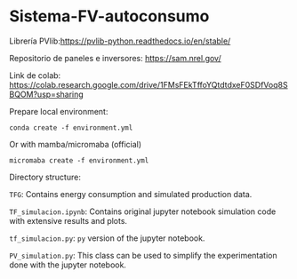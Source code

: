 # Sistema-FV-autoconsumo

Librería PVlib:https://pvlib-python.readthedocs.io/en/stable/

Repositorio de paneles e inversores: https://sam.nrel.gov/

Link de colab: https://colab.research.google.com/drive/1FMsFEkTffoYQtdtdxeF0SDfVoq8SBQOM?usp=sharing 

Prepare local environment:

```
conda create -f environment.yml
```
Or with mamba/micromaba (official)

```
micromaba create -f environment.yml
```

Directory structure:

`TFG`: Contains energy consumption and simulated production data.

`TF_simulacion.ipynb`: Contains original jupyter notebook simulation code with extensive results and plots.

`tf_simulacion.py`: `py` version of the jupyter notebook.

`PV_simulation.py`: This class can be used to simplify the experimentation done with the jupyter notebook.

